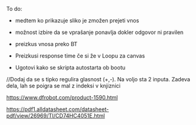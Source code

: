 To do:
- medtem ko prikazuje sliko je zmožen prejeti vnos
- možnost izbire da se vprašanje ponavlja dokler odgovor ni pravilen
- preizkus vnosa preko BT


- Preizkusi response time če si že v Loopu za canvas
- Ugotovi kako se skripta autostarta ob bootu

//Dodaj da se s tipko regulira glasnost (+,-). Na voljo sta 2 inputa.
Zadeva dela, lah se poigra se mal z indeksi v knjiznici

https://www.dfrobot.com/product-1590.html

https://pdf1.alldatasheet.com/datasheet-pdf/view/26969/TI/CD74HC4051E.html
